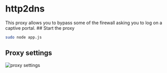 # http2dns
This proxy allows you to bypass some of the firewall asking you to log on a captive portal.
## Start the proxy
```bash
sudo node app.js
```
## Proxy settings
![proxy settings](http://i.imgur.com/poqsIr8.png)

